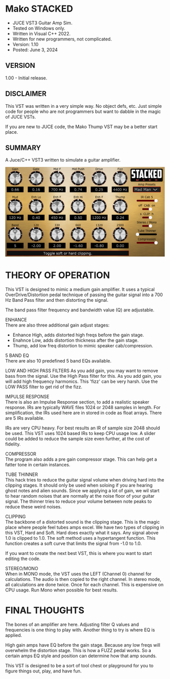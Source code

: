 # Mako STACKED
* JUCE VST3 Guitar Amp Sim.
* Tested on Windows only.
* Written in Visual C++ 2022.
* Written for new programmers, not complicated.
* Version: 1.10
* Posted: June 3, 2024

VERSION
------------------------------------------------------------------
1.00 - Initial release.

DISCLAIMER
------------------------------------------------------------------  
This VST was written in a very simple way. No object defs, etc. 
Just simple code for people who are not programmers but want to 
dabble in the magic of JUCE VSTs.

If you are new to JUCE code, the Mako Thump VST may be a better
start place.
       
SUMMARY
------------------------------------------------------------------
A Juce/C++ VST3 written to simulate a guitar amplifier. 

![Demo Image](docs/assets/makostackeddemo01.png)

# THEORY OF OPERATION<br />
This VST is designed to mimic a medium gain amplifier. It uses
a typical OverDrive/Distortion pedal technique of passing the
guitar signal into a 700 Hz Band Pass filter and then distorting
the signal. <br />

The band pass filter frequency and bandwidth value (Q) are
adjustable.<br />

ENHANCE<br />
There are also three additional gain adjust stages:
- Enhance High, adds distorted high freqs before the gain stage.
- Enahnce Low, adds distortion thickness after the gain stage.
- Thump, add low freq distortion to mimic speaker cab/compression.

5 BAND EQ<br />
There are also 10 predefined 5 band EQs available.

LOW AND HIGH PASS FILTERS
As you add gain, you may want to remove bass from the signal. Use the High Pass 
filter for this. As you add gain, you will add high frequency harmonics. This 'fizz'
can be very harsh. Use the LOW PASS filter to get rid of the fizz.

IMPULSE RESPONSE<br />
There is also an Impulse Response section, to add a realistic
speaker response. IRs are typically WAVE files 1024 or 2048 samples
in length. For simplification, the IRs used here are in stored in 
code as float arrays. There are 5 IRs available.

IRs are very CPU heavy. For best results an IR of sample size 2048 should be used.
This VST uses 1024 based IRs to keep CPU usage low. A slider could be added to 
reduce the sample size even further, at the cost of fidelity.

COMPRESSOR<br />
The program also adds a pre gain compressor stage. This can help 
get a fatter tone in certain instances.

TUBE THINNER<br />
This hack tries to reduce the guitar signal volume when driving hard into the clipping stages.
It should only be used when soloing if you are hearing ghost notes and alien sounds. Since we
applying a lot of gain, we wil start to hear random noises that are normally at the noise floor
of your guitar signal. The thinner tries to reduce your volume between note peaks to reduce these
weird noises.

CLIPPING<br />
The backbone of a distorted sound is the clipping stage. This is the magic place where people
feel tubes amps excel. We have two types of clipping in this VST, Hard and Soft. Hard does exactly
what it says. Any signal above 1.0 is clipped to 1.0. The soft method uses a hypertangent function.
This function creates a soft curve that limits the signal from -1.0 to 1.0. 

If you want to create the next best VST, this is where you want to start editing the code.

STEREO/MONO<br />
When in MONO mode, the VST uses the LEFT (Channel 0) channel for calculations. The audio is then
copied to the right channel. In stereo mode, all calculations are done twice. Once for each channel. 
This is expensive on CPU usage. Run Mono when possible for best results.

# FINAL THOUGHTS
The bones of an amplifier are here. Adjusting filter Q values and frequencies is one thing to play with.
Another thing to try is where EQ is applied.  

High gain amps have EQ before the gain stage. Because any low freqs will overwhelm the distortion stage.
This is how a FUZZ pedal works. So a certain amps EQ style and position can determine how that amp sounds.

This VST is designed to be a sort of tool chest or playground for you to figure things out, play, and have fun.


